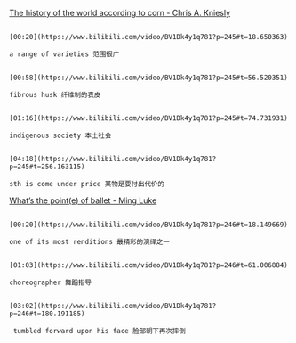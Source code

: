 [The history of the world according to corn - Chris A. Kniesly](https://www.bilibili.com/video/BV1Dk4y1q781?p=245)


```ad-note

[00:20](https://www.bilibili.com/video/BV1Dk4y1q781?p=245#t=18.650363)

a range of varieties 范围很广
```

```ad-note

[00:58](https://www.bilibili.com/video/BV1Dk4y1q781?p=245#t=56.520351)

fibrous husk 纤维制的表皮
```

```ad-note

[01:16](https://www.bilibili.com/video/BV1Dk4y1q781?p=245#t=74.731931)

indigenous society 本土社会
```

```ad-note

[04:18](https://www.bilibili.com/video/BV1Dk4y1q781?p=245#t=256.163115)

sth is come under price 某物是要付出代价的
```

[What’s the point(e) of ballet - Ming Luke](https://www.bilibili.com/video/BV1Dk4y1q781?p=246)

```ad-note

[00:20](https://www.bilibili.com/video/BV1Dk4y1q781?p=246#t=18.149669)

one of its most renditions 最精彩的演绎之一
```

```ad-note

[01:03](https://www.bilibili.com/video/BV1Dk4y1q781?p=246#t=61.006884)

choreographer 舞蹈指导
```

```ad-note

[03:02](https://www.bilibili.com/video/BV1Dk4y1q781?p=246#t=180.191185)

 tumbled forward upon his face 脸部朝下再次摔倒
```